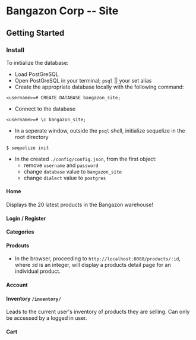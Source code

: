 # Bangazon Corp -- Site

## Getting Started
### Install
To initialize the database: 
+ Load PostGreSQL
+ Open PostGreSQL in your terminal; `psql` || your set alias
+ Create the appropriate database locally with the following command:
```
<username>=# CREATE DATABASE bangazon_site;
```
+ Connect to the database
```
<username>=# \c bangazon_site;
```
+ In a seperate window, outside the `psql` shell, initialize sequelize in the root directory
```
$ sequelize init
```
+ In the created `./config/config.json`, from the first object: 
    + remove `username` and `password` 
    + change `database` value to `bangazon_site`
    + change `dialect` value to `postgres`

#### Home
Displays the 20 latest products in the Bangazon warehouse!

#### Login / Register

#### Categories

#### Prodcuts
+ In the browser, proceeding to ```http://localhost:8080/products/:id```, where :id is an integer, will display a products detail page for an individual product.
#### Account

#### Inventory `/inventory/`
Leads to the current user's inventory of products they are selling.  Can only be accessed by a logged in user.

#### Cart

